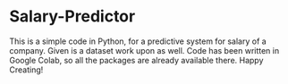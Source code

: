 # Salary-Predictor
This is a simple code in Python, for a predictive system for salary of a company. Given is a dataset work upon as well. 
Code has been written in Google Colab, so all the packages are already available there. 
Happy Creating!
